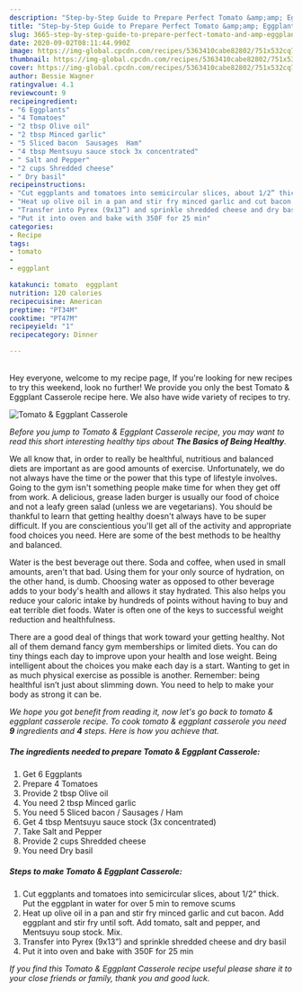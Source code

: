 ```yaml
---
description: "Step-by-Step Guide to Prepare Perfect Tomato &amp;amp; Eggplant Casserole"
title: "Step-by-Step Guide to Prepare Perfect Tomato &amp;amp; Eggplant Casserole"
slug: 3665-step-by-step-guide-to-prepare-perfect-tomato-and-amp-eggplant-casserole
date: 2020-09-02T08:11:44.990Z
image: https://img-global.cpcdn.com/recipes/5363410cabe82802/751x532cq70/tomato-eggplant-casserole-recipe-main-photo.jpg
thumbnail: https://img-global.cpcdn.com/recipes/5363410cabe82802/751x532cq70/tomato-eggplant-casserole-recipe-main-photo.jpg
cover: https://img-global.cpcdn.com/recipes/5363410cabe82802/751x532cq70/tomato-eggplant-casserole-recipe-main-photo.jpg
author: Bessie Wagner
ratingvalue: 4.1
reviewcount: 9
recipeingredient:
- "6 Eggplants"
- "4 Tomatoes"
- "2 tbsp Olive oil"
- "2 tbsp Minced garlic"
- "5 Sliced bacon  Sausages  Ham"
- "4 tbsp Mentsuyu sauce stock 3x concentrated"
- " Salt and Pepper"
- "2 cups Shredded cheese"
- " Dry basil"
recipeinstructions:
- "Cut eggplants and tomatoes into semicircular slices, about 1/2” thick. Put the eggplant in water for over 5 min to remove scums"
- "Heat up olive oil in a pan and stir fry minced garlic and cut bacon. Add eggplant and stir fry until soft. Add tomato, salt and pepper, and Mentsuyu soup stock. Mix."
- "Transfer into Pyrex (9x13”) and sprinkle shredded cheese and dry basil"
- "Put it into oven and bake with 350F for 25 min"
categories:
- Recipe
tags:
- tomato
- 
- eggplant

katakunci: tomato  eggplant 
nutrition: 120 calories
recipecuisine: American
preptime: "PT34M"
cooktime: "PT47M"
recipeyield: "1"
recipecategory: Dinner

---
```

<br>
Hey everyone, welcome to my recipe page, If you're looking for new recipes to try this weekend, look no further! We provide you only the best Tomato &amp; Eggplant Casserole recipe here. We also have wide variety of recipes to try.
<br>


![Tomato &amp; Eggplant Casserole](https://img-global.cpcdn.com/recipes/5363410cabe82802/751x532cq70/tomato-eggplant-casserole-recipe-main-photo.jpg)

<i>Before you jump to Tomato &amp; Eggplant Casserole recipe, you may want to read this short interesting healthy tips about <strong>The Basics of Being Healthy</strong>.</i>

We all know that, in order to really be healthful, nutritious and balanced diets are important as are good amounts of exercise. Unfortunately, we do not always have the time or the power that this type of lifestyle involves. Going to the gym isn't something people make time for when they get off from work. A delicious, grease laden burger is usually our food of choice and not a leafy green salad (unless we are vegetarians). You should be thankful to learn that getting healthy doesn't always have to be super difficult. If you are conscientious you'll get all of the activity and appropriate food choices you need. Here are some of the best methods to be healthy and balanced.

Water is the best beverage out there. Soda and coffee, when used in small amounts, aren't that bad. Using them for your only source of hydration, on the other hand, is dumb. Choosing water as opposed to other beverage adds to your body's health and allows it stay hydrated. This also helps you reduce your caloric intake by hundreds of points without having to buy and eat terrible diet foods. Water is often one of the keys to successful weight reduction and healthfulness.

There are a good deal of things that work toward your getting healthy. Not all of them demand fancy gym memberships or limited diets. You can do tiny things each day to improve upon your health and lose weight. Being intelligent about the choices you make each day is a start. Wanting to get in as much physical exercise as possible is another. Remember: being healthful isn’t just about slimming down. You need to help to make your body as strong it can be. 


<i>We hope you got benefit from reading it, now let's go back to tomato &amp; eggplant casserole recipe. To cook tomato &amp; eggplant casserole you need <strong>9</strong> ingredients and <strong>4</strong> steps. Here is how you achieve that.
</i>

##### The ingredients needed to prepare Tomato &amp; Eggplant Casserole:

1. Get 6 Eggplants
1. Prepare 4 Tomatoes
1. Provide 2 tbsp Olive oil
1. You need 2 tbsp Minced garlic
1. You need 5 Sliced bacon / Sausages / Ham
1. Get 4 tbsp Mentsuyu sauce stock (3x concentrated)
1. Take  Salt and Pepper
1. Provide 2 cups Shredded cheese
1. You need  Dry basil


##### Steps to make Tomato &amp; Eggplant Casserole:

1. Cut eggplants and tomatoes into semicircular slices, about 1/2” thick. Put the eggplant in water for over 5 min to remove scums
1. Heat up olive oil in a pan and stir fry minced garlic and cut bacon. Add eggplant and stir fry until soft. Add tomato, salt and pepper, and Mentsuyu soup stock. Mix.
1. Transfer into Pyrex (9x13”) and sprinkle shredded cheese and dry basil
1. Put it into oven and bake with 350F for 25 min


<i>If you find this Tomato &amp; Eggplant Casserole recipe useful please share it to your close friends or family, thank you and good luck.</i>

